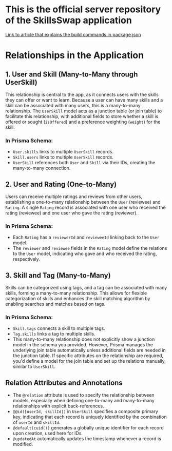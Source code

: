 # This is the official server repository of the SkillsSwap application

[Link to article that explains the build commands in package.json](https://www.totaltypescript.com/build-a-node-app-with-typescript-and-esbuild)

# Relationships in the Application

## 1. User and Skill (Many-to-Many through UserSkill)

This relationship is central to the app, as it connects users with the skills they can offer or want to learn. Because a user can have many skills and a skill can be associated with many users, this is a many-to-many relationship. The `UserSkill` model acts as a junction table (or join table) to facilitate this relationship, with additional fields to store whether a skill is offered or sought (`isOffered`) and a preference weighting (`weight`) for the skill.

### In Prisma Schema:
- `User.skills` links to multiple `UserSkill` records.
- `Skill.users` links to multiple `UserSkill` records.
- `UserSkill` references both `User` and `Skill` via their IDs, creating the many-to-many connection.

## 2. User and Rating (One-to-Many)

Users can receive multiple ratings and reviews from other users, establishing a one-to-many relationship between the `User` (reviewee) and `Rating`. A single `Rating` record is associated with one user who received the rating (reviewee) and one user who gave the rating (reviewer).

### In Prisma Schema:
- Each `Rating` has a `reviewerId` and `revieweeId` linking back to the `User` model.
- The `reviewer` and `reviewee` fields in the `Rating` model define the relations to the `User` model, indicating who gave and who received the rating, respectively.

## 3. Skill and Tag (Many-to-Many)

Skills can be categorized using tags, and a tag can be associated with many skills, forming a many-to-many relationship. This allows for flexible categorization of skills and enhances the skill matching algorithm by enabling searches and matches based on tags.

### In Prisma Schema:
- `Skill.tags` connects a skill to multiple tags.
- `Tag.skills` links a tag to multiple skills.
- This many-to-many relationship does not explicitly show a junction model in the schema you provided. However, Prisma manages the underlying join table automatically unless additional fields are needed in the junction table. If specific attributes on the relationship are required, you'd define a model for the join table and set up the relations manually, similar to `UserSkill`.

## Relation Attributes and Annotations
- The `@relation` attribute is used to specify the relationship between models, especially when defining one-to-many and many-to-many relationships with explicit back-references.
- `@@id([userId, skillId])` in `UserSkill` specifies a composite primary key, indicating that each record is uniquely identified by the combination of `userId` and `skillId`.
- `@default(cuid())` generates a globally unique identifier for each record upon creation, used here for IDs.
- `@updatedAt` automatically updates the timestamp whenever a record is modified.
